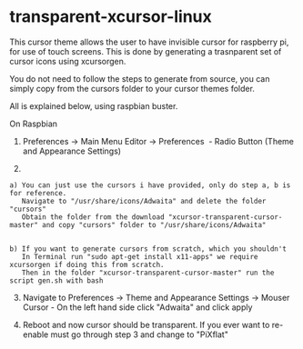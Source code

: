 # transparent-xcursor-linux

This cursor theme allows the user to have invisible cursor for raspberry pi, for use of touch screens. This is done by generating a trasnparent set of cursor icons using xcursorgen. 

You do not need to follow the steps to generate from source, you can simply copy from the cursors folder to your cursor themes folder.

All is explained below, using raspbian buster.

On Raspbian

1) Preferences -> Main Menu Editor -> Preferences  - Radio Button (Theme and Appearance Settings)

2) 

    a) You can just use the cursors i have provided, only do step a, b is for reference.
       Navigate to "/usr/share/icons/Adwaita" and delete the folder "cursors"
       Obtain the folder from the download "xcursor-transparent-cursor-master" and copy "cursors" folder to "/usr/share/icons/Adwaita" 


    b) If you want to generate cursors from scratch, which you shouldn't
       In Terminal run "sudo apt-get install x11-apps" we require xcursorgen if doing this from scratch. 
       Then in the folder "xcursor-transparent-cursor-master" run the script gen.sh with bash

3) Navigate to Preferences -> Theme and Appearance Settings -> Mouser Cursor - On the left hand side click "Adwaita" and click apply

4) Reboot and now cursor should be transparent. If you ever want to re-enable must go through step 3 and change to "PiXflat"

